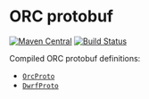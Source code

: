 # ORC protobuf

[![Maven Central](https://img.shields.io/maven-central/v/io.prestosql.orc/orc-protobuf.svg?label=Maven%20Central)](https://search.maven.org/#search%7Cga%7C1%7Cg%3A%22io.prestosql.orc%22%20AND%20a%3A%22orc-protobuf%22)
[![Build Status](https://travis-ci.com/prestosql/orc-protobuf.svg?branch=master)](https://travis-ci.com/prestosql/orc-protobuf)

Compiled ORC protobuf definitions:

* [`OrcProto`](https://github.com/apache/orc/blob/master/proto/orc_proto.proto)
* [`DwrfProto`](https://github.com/facebookarchive/hive-dwrf/blob/master/hive-dwrf/src/main/resources/protobuf/com/facebook/hive/orc/orc_proto.proto) 
